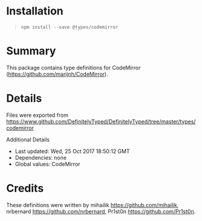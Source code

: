 # Installation
> `npm install --save @types/codemirror`

# Summary
This package contains type definitions for CodeMirror (https://github.com/marijnh/CodeMirror).

# Details
Files were exported from https://www.github.com/DefinitelyTyped/DefinitelyTyped/tree/master/types/codemirror

Additional Details
 * Last updated: Wed, 25 Oct 2017 18:50:12 GMT
 * Dependencies: none
 * Global values: CodeMirror

# Credits
These definitions were written by mihailik <https://github.com/mihailik>, nrbernard <https://github.com/nrbernard>, Pr1st0n <https://github.com/Pr1st0n>.
